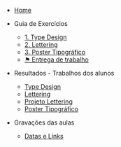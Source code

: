 - [Home](/)
- Guia de Exercícios
   - [1. Type Design](typedesign.md)
   - [2. Lettering](lettering.md)
   - [3. Poster Tipográfico](poster.md)
   - [⚑ Entrega de trabalho](linkentrega.md)

- Resultados - Trabalhos dos alunos
   - [Type Design](resultados-typedesign.md)
   - [Lettering](resultados-lettering.md)
   - [Projeto Lettering](resultados-projeto-lettering.md)
   - [Poster Tipográfico](resultados-poster.md)
- Gravações das aulas
   - [Datas e Links](gravacoes.md)
